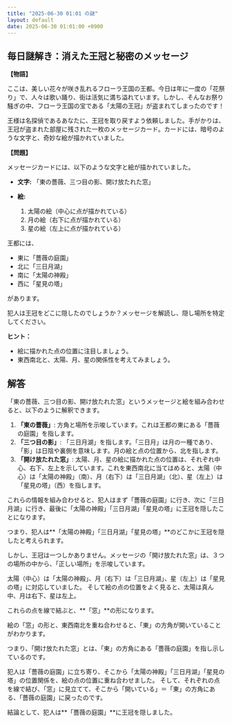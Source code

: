 ```yaml
---
title: "2025-06-30 01:01 の謎"
layout: default
date: 2025-06-30 01:01:00 +0900
---
```

## 毎日謎解き：消えた王冠と秘密のメッセージ

**【物語】**

ここは、美しい花々が咲き乱れるフローラ王国の王都。今日は年に一度の「花祭り」で、人々は歌い踊り、街は活気に満ち溢れています。しかし、そんなお祭り騒ぎの中、フローラ王国の宝である「太陽の王冠」が盗まれてしまったのです！

王様は名探偵であるあなたに、王冠を取り戻すよう依頼しました。手がかりは、王冠が盗まれた部屋に残された一枚のメッセージカード。カードには、暗号のような文字と、奇妙な絵が描かれていました。

**【問題】**

メッセージカードには、以下のような文字と絵が描かれていました。

*   **文字:** 「東の薔薇、三つ目の影、開け放たれた窓」
*   **絵:**

    1.  太陽の絵（中心に点が描かれている）
    2.  月の絵（右下に点が描かれている）
    3.  星の絵（左上に点が描かれている）

王都には、

*   東に「薔薇の庭園」
*   北に「三日月湖」
*   南に「太陽の神殿」
*   西に「星見の塔」

があります。

犯人は王冠をどこに隠したのでしょうか？メッセージを解読し、隠し場所を特定してください。

**ヒント：**

*   絵に描かれた点の位置に注目しましょう。
*   東西南北と、太陽、月、星の関係性を考えてみましょう。

## 解答

「東の薔薇、三つ目の影、開け放たれた窓」というメッセージと絵を組み合わせると、以下のように解釈できます。

1.  **「東の薔薇」**: 方角と場所を示唆しています。これは王都の東にある「薔薇の庭園」を指します。
2.  **「三つ目の影」**: 「三日月湖」を指します。「三日月」は月の一種であり、「影」は日陰や裏側を意味します。月の絵と点の位置から、北を指します。
3.  **「開け放たれた窓」**: 太陽、月、星の絵に描かれた点の位置は、それぞれ中心、右下、左上を示しています。これを東西南北に当てはめると、太陽（中心）は「太陽の神殿」（南）、月（右下）は「三日月湖」（北）、星（左上）は「星見の塔」（西）を指します。

これらの情報を組み合わせると、犯人はまず「薔薇の庭園」に行き、次に「三日月湖」に行き、最後に「太陽の神殿」「三日月湖」「星見の塔」に王冠を隠したことになります。

つまり、犯人は**「太陽の神殿」「三日月湖」「星見の塔」**のどこかに王冠を隠したと考えられます。

しかし、王冠は一つしかありません。メッセージの「開け放たれた窓」は、３つの場所の中から、「正しい場所」を示唆しています。

太陽（中心）は「太陽の神殿」、月（右下）は「三日月湖」、星（左上）は「星見の塔」に対応していました。
そして絵の点の位置をよく見ると、太陽は真ん中、月は右下、星は左上。

これらの点を線で結ぶと、**「窓」**の形になります。

絵の「窓」の形と、東西南北を重ね合わせると、「東」の方角が開いていることがわかります。

つまり、「開け放たれた窓」とは、「東」の方角にある「薔薇の庭園」を指し示しているのです。

犯人は「薔薇の庭園」に立ち寄り、そこから「太陽の神殿」「三日月湖」「星見の塔」の位置関係を、絵の点の位置に重ね合わせました。
そして、それぞれの点を線で結び、「窓」に見立てて、そこから「開いている」＝「東」の方角にある、「薔薇の庭園」に戻ったのです。

結論として、犯人は**「薔薇の庭園」**に王冠を隠しました。
